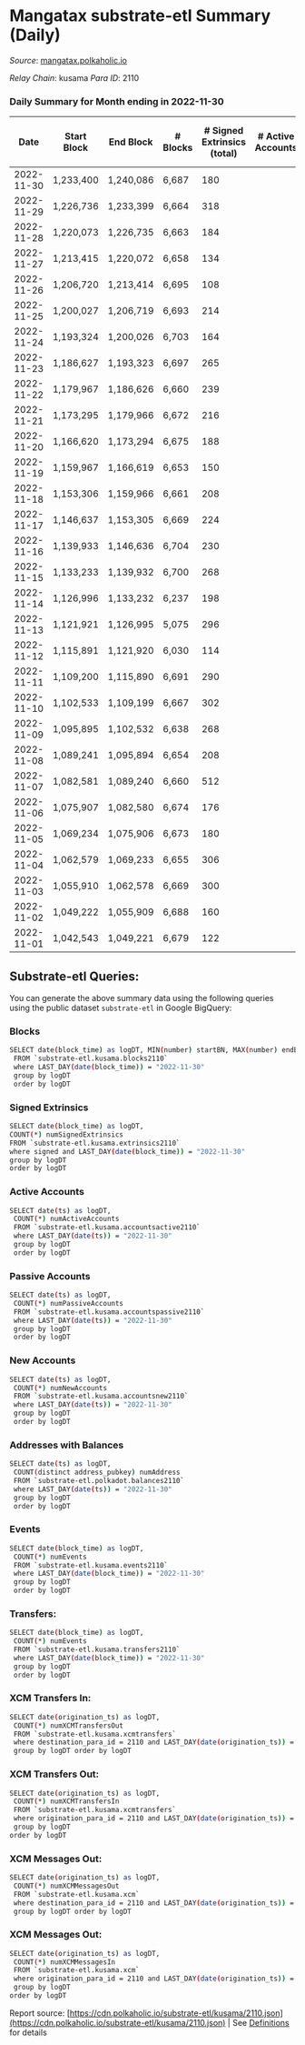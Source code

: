 # Mangatax substrate-etl Summary (Daily)

_Source_: [mangatax.polkaholic.io](https://mangatax.polkaholic.io)

*Relay Chain*: kusama
*Para ID*: 2110



### Daily Summary for Month ending in 2022-11-30


| Date | Start Block | End Block | # Blocks | # Signed Extrinsics (total) | # Active Accounts | # Passive | # New | # Addresses with Balances | # Events | # Transfers | # XCM Transfers In | # XCM Transfers Out | # XCM In | # XCM Out | Issues | 
| ---- | ----------- | --------- | -------- | --------------------------- | ----------------- | --------- | ----- | ------------------------- | -------- | ----------- | ------------------ | ------------------- | -------- | --------- | ------ |
| 2022-11-30 | 1,233,400 | 1,240,086 | 6,687 | 180 |  |  |  | 1,449 | 13,922 | 3  | 5 ($88.50) | 10 ($418.45) | 7 | 5 |  |
| 2022-11-29 | 1,226,736 | 1,233,399 | 6,664 | 318 |  |  |  | 1,447 | 14,119 |   | 12 ($109.98) | 18 ($1,137.41) | 14 | 10 |  |
| 2022-11-28 | 1,220,073 | 1,226,735 | 6,663 | 184 |  |  |  | 1,445 | 13,880 | 2  | 7 ($185.79) | 15 ($107.72) | 7 | 8 |  |
| 2022-11-27 | 1,213,415 | 1,220,072 | 6,658 | 134 |  |  |  | 1,445 | 13,740 | 1  | 5  | 11 ($749.88) | 6 | 6 |  |
| 2022-11-26 | 1,206,720 | 1,213,414 | 6,695 | 108 |  |  |  | 1,444 | 13,818 |   | 3  | 5 ($275.56) | 3 | 3 |  |
| 2022-11-25 | 1,200,027 | 1,206,719 | 6,693 | 214 |  |  |  | 1,444 | 13,964 |   | 9 ($74.85) | 17 ($1,663.02) | 10 | 11 |  |
| 2022-11-24 | 1,193,324 | 1,200,026 | 6,703 | 164 |  |  |  | 1,444 | 13,927 | 1  | 5 ($177.37) | 14 ($1,389.52) | 5 | 7 |  |
| 2022-11-23 | 1,186,627 | 1,193,323 | 6,697 | 265 |  |  |  | 1,444 | 14,094 |   | 10 ($219.61) | 27 ($4,400.57) | 10 | 14 |  |
| 2022-11-22 | 1,179,967 | 1,186,626 | 6,660 | 239 |  |  |  | 1,444 | 13,932 | 2  | 11 ($223.14) | 20 ($750.73) | 11 | 11 |  |
| 2022-11-21 | 1,173,295 | 1,179,966 | 6,672 | 216 |  |  |  | 1,442 | 13,961 | 1  | 6 ($236.90) | 20 ($934.06) | 7 | 12 |  |
| 2022-11-20 | 1,166,620 | 1,173,294 | 6,675 | 188 |  |  |  | 1,440 | 13,867 |   | 5 ($81.45) | 10 ($744.53) | 6 | 5 |  |
| 2022-11-19 | 1,159,967 | 1,166,619 | 6,653 | 150 |  |  |  | 1,440 | 13,798 |   | 2  | 3 ($4.43) | 2 | 2 |  |
| 2022-11-18 | 1,153,306 | 1,159,966 | 6,661 | 208 |  |  |  | 1,440 | 13,878 | 3  | 1 ($14.55) | 16 ($374.37) | 1 | 9 |  |
| 2022-11-17 | 1,146,637 | 1,153,305 | 6,669 | 224 |  |  |  | 1,439 | 13,977 | 4  | 13 ($6,670.97) | 23 ($1,780.96) | 14 | 15 |  |
| 2022-11-16 | 1,139,933 | 1,146,636 | 6,704 | 230 |  |  |  | 1,436 | 14,046 |   | 8 ($151.50) | 12 ($1,133.24) | 8 | 7 |  |
| 2022-11-15 | 1,133,233 | 1,139,932 | 6,700 | 268 |  |  |  | 1,436 | 14,071 |   | 11 ($808.44) | 22 ($2,179.53) | 12 | 11 |  |
| 2022-11-14 | 1,126,996 | 1,133,232 | 6,237 | 198 |  |  |  | 1,435 | 13,019 | 1  | 8 ($294.59) | 16 ($113.51) | 10 | 8 |  |
| 2022-11-13 | 1,121,921 | 1,126,995 | 5,075 | 296 |  |  |  | 1,435 | 10,869 |   | 12 ($191.17) | 15 ($568.26) | 13 | 10 |  |
| 2022-11-12 | 1,115,891 | 1,121,920 | 6,030 | 114 |  |  |  | 1,432 | 12,479 |   | 7 ($129.19) | 9 ($144.65) | 8 | 6 |  |
| 2022-11-11 | 1,109,200 | 1,115,890 | 6,691 | 290 |  |  |  | 1,431 | 14,097 |   | 13 ($220.95) | 21 ($861.24) | 15 | 10 |  |
| 2022-11-10 | 1,102,533 | 1,109,199 | 6,667 | 302 |  |  |  | 1,430 | 14,529 | 4  | 8 ($84.46) | 17 ($1,509.68) | 10 | 9 |  |
| 2022-11-09 | 1,095,895 | 1,102,532 | 6,638 | 268 |  |  |  | 1,430 | 13,942 |   | 16 ($620.51) | 17 ($3,972.71) | 18 | 9 |  |
| 2022-11-08 | 1,089,241 | 1,095,894 | 6,654 | 208 |  |  |  | 1,428 | 13,942 | 3  | 1 ($29.31) | 9 ($347.58) | 18 | 5 |  |
| 2022-11-07 | 1,082,581 | 1,089,240 | 6,660 | 512 |  |  |  | 1,422 | 14,432 | 6  | 14 ($7,944.04) | 14 ($962.76) | 51 | 7 |  |
| 2022-11-06 | 1,075,907 | 1,082,580 | 6,674 | 176 |  |  |  | 1,415 | 13,914 |   | 12 ($1,701.24) | 12 ($393.42) | 12 | 6 |  |
| 2022-11-05 | 1,069,234 | 1,075,906 | 6,673 | 180 |  |  |  | 1,412 | 13,894 | 1  | 21 ($690.13) | 31 ($2,148.05) | 33 | 19 |  |
| 2022-11-04 | 1,062,579 | 1,069,233 | 6,655 | 306 |  |  |  | 1,407 | 14,108 | 3  | 12 ($266.94) | 36 ($4,644.81) | 13 | 23 |  |
| 2022-11-03 | 1,055,910 | 1,062,578 | 6,669 | 300 |  |  |  | 1,402 | 14,091 | 1  | 13 ($485.32) | 20 ($541.33) | 14 | 10 |  |
| 2022-11-02 | 1,049,222 | 1,055,909 | 6,688 | 160 |  |  |  | 1,398 | 13,854 | 3  | 8 ($313.38) | 19 ($6,805.37) | 8 | 10 |  |
| 2022-11-01 | 1,042,543 | 1,049,221 | 6,679 | 122 |  |  |  | 1,397 | 13,813 | 1  | 6 ($277.97) | 10 ($1,354.48) | 6 | 5 |  |

## Substrate-etl Queries:
You can generate the above summary data using the following queries using the public dataset `substrate-etl` in Google BigQuery:

### Blocks
```bash
SELECT date(block_time) as logDT, MIN(number) startBN, MAX(number) endBN, COUNT(*) numBlocks 
 FROM `substrate-etl.kusama.blocks2110`  
 where LAST_DAY(date(block_time)) = "2022-11-30" 
 group by logDT 
 order by logDT
```

### Signed Extrinsics
```bash
SELECT date(block_time) as logDT, 
COUNT(*) numSignedExtrinsics 
FROM `substrate-etl.kusama.extrinsics2110`  
where signed and LAST_DAY(date(block_time)) = "2022-11-30" 
group by logDT 
order by logDT
```

### Active Accounts
```bash
SELECT date(ts) as logDT, 
 COUNT(*) numActiveAccounts 
 FROM `substrate-etl.kusama.accountsactive2110` 
 where LAST_DAY(date(ts)) = "2022-11-30" 
 group by logDT 
 order by logDT
```

### Passive Accounts
```bash
SELECT date(ts) as logDT, 
 COUNT(*) numPassiveAccounts 
 FROM `substrate-etl.kusama.accountspassive2110` 
 where LAST_DAY(date(ts)) = "2022-11-30" 
 group by logDT 
 order by logDT
```

### New Accounts
```bash
SELECT date(ts) as logDT, 
 COUNT(*) numNewAccounts 
 FROM `substrate-etl.kusama.accountsnew2110` 
 where LAST_DAY(date(ts)) = "2022-11-30" 
 group by logDT
 order by logDT
```

### Addresses with Balances
```bash
SELECT date(ts) as logDT,
 COUNT(distinct address_pubkey) numAddress 
 FROM `substrate-etl.polkadot.balances2110` 
 where LAST_DAY(date(ts)) = "2022-11-30" 
 group by logDT 
 order by logDT
```

### Events
```bash
SELECT date(block_time) as logDT, 
 COUNT(*) numEvents 
 FROM `substrate-etl.kusama.events2110` 
 where LAST_DAY(date(block_time)) = "2022-11-30" 
 group by logDT 
 order by logDT
```

### Transfers:
```bash
SELECT date(block_time) as logDT, 
 COUNT(*) numEvents 
 FROM `substrate-etl.kusama.transfers2110` 
 where LAST_DAY(date(block_time)) = "2022-11-30" 
 group by logDT 
 order by logDT
```

### XCM Transfers In:
```bash
SELECT date(origination_ts) as logDT, 
 COUNT(*) numXCMTransfersOut 
 FROM `substrate-etl.kusama.xcmtransfers` 
 where destination_para_id = 2110 and LAST_DAY(date(origination_ts)) = "2022-11-30" 
 group by logDT order by logDT
```

### XCM Transfers Out:
```bash
SELECT date(origination_ts) as logDT, 
 COUNT(*) numXCMTransfersIn 
 FROM `substrate-etl.kusama.xcmtransfers` 
 where origination_para_id = 2110 and LAST_DAY(date(origination_ts)) = "2022-11-30" 
 group by logDT 
order by logDT
```

### XCM Messages Out:
```bash
SELECT date(origination_ts) as logDT, 
 COUNT(*) numXCMMessagesOut 
 FROM `substrate-etl.kusama.xcm` 
 where destination_para_id = 2110 and LAST_DAY(date(origination_ts)) = "2022-11-30" 
 group by logDT order by logDT
```

### XCM Messages Out:
```bash
SELECT date(origination_ts) as logDT, 
 COUNT(*) numXCMMessagesIn 
 FROM `substrate-etl.kusama.xcm` 
 where origination_para_id = 2110 and LAST_DAY(date(origination_ts)) = "2022-11-30" 
 group by logDT 
order by logDT
```


Report source: [https://cdn.polkaholic.io/substrate-etl/kusama/2110.json](https://cdn.polkaholic.io/substrate-etl/kusama/2110.json) | See [Definitions](/DEFINITIONS.md) for details
